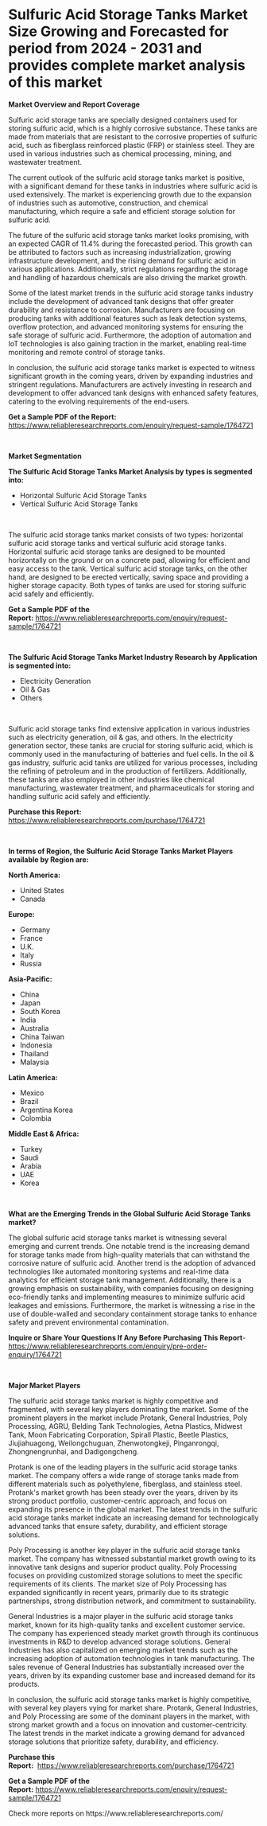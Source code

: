 <p><h1>Sulfuric Acid Storage Tanks Market Size Growing and Forecasted for period from 2024 - 2031 and provides complete market analysis of this market</h1></p><p><strong>Market Overview and Report Coverage</strong></p>
<p><p>Sulfuric acid storage tanks are specially designed containers used for storing sulfuric acid, which is a highly corrosive substance. These tanks are made from materials that are resistant to the corrosive properties of sulfuric acid, such as fiberglass reinforced plastic (FRP) or stainless steel. They are used in various industries such as chemical processing, mining, and wastewater treatment.</p><p>The current outlook of the sulfuric acid storage tanks market is positive, with a significant demand for these tanks in industries where sulfuric acid is used extensively. The market is experiencing growth due to the expansion of industries such as automotive, construction, and chemical manufacturing, which require a safe and efficient storage solution for sulfuric acid.</p><p>The future of the sulfuric acid storage tanks market looks promising, with an expected CAGR of 11.4% during the forecasted period. This growth can be attributed to factors such as increasing industrialization, growing infrastructure development, and the rising demand for sulfuric acid in various applications. Additionally, strict regulations regarding the storage and handling of hazardous chemicals are also driving the market growth.</p><p>Some of the latest market trends in the sulfuric acid storage tanks industry include the development of advanced tank designs that offer greater durability and resistance to corrosion. Manufacturers are focusing on producing tanks with additional features such as leak detection systems, overflow protection, and advanced monitoring systems for ensuring the safe storage of sulfuric acid. Furthermore, the adoption of automation and IoT technologies is also gaining traction in the market, enabling real-time monitoring and remote control of storage tanks.</p><p>In conclusion, the sulfuric acid storage tanks market is expected to witness significant growth in the coming years, driven by expanding industries and stringent regulations. Manufacturers are actively investing in research and development to offer advanced tank designs with enhanced safety features, catering to the evolving requirements of the end-users.</p></p>
<p><strong>Get a Sample PDF of the Report:</strong> <a href="https://www.reliableresearchreports.com/enquiry/request-sample/1764721">https://www.reliableresearchreports.com/enquiry/request-sample/1764721</a></p>
<p>&nbsp;</p>
<p><strong>Market Segmentation</strong></p>
<p><strong>The Sulfuric Acid Storage Tanks Market Analysis by types is segmented into:</strong></p>
<p><ul><li>Horizontal Sulfuric Acid Storage Tanks</li><li>Vertical Sulfuric Acid Storage Tanks</li></ul></p>
<p>&nbsp;</p>
<p><p>The sulfuric acid storage tanks market consists of two types: horizontal sulfuric acid storage tanks and vertical sulfuric acid storage tanks. Horizontal sulfuric acid storage tanks are designed to be mounted horizontally on the ground or on a concrete pad, allowing for efficient and easy access to the tank. Vertical sulfuric acid storage tanks, on the other hand, are designed to be erected vertically, saving space and providing a higher storage capacity. Both types of tanks are used for storing sulfuric acid safely and efficiently.</p></p>
<p><strong>Get a Sample PDF of the Report:</strong>&nbsp;<a href="https://www.reliableresearchreports.com/enquiry/request-sample/1764721">https://www.reliableresearchreports.com/enquiry/request-sample/1764721</a></p>
<p>&nbsp;</p>
<p><strong>The Sulfuric Acid Storage Tanks Market Industry Research by Application is segmented into:</strong></p>
<p><ul><li>Electricity Generation</li><li>Oil & Gas</li><li>Others</li></ul></p>
<p>&nbsp;</p>
<p><p>Sulfuric acid storage tanks find extensive application in various industries such as electricity generation, oil & gas, and others. In the electricity generation sector, these tanks are crucial for storing sulfuric acid, which is commonly used in the manufacturing of batteries and fuel cells. In the oil & gas industry, sulfuric acid tanks are utilized for various processes, including the refining of petroleum and in the production of fertilizers. Additionally, these tanks are also employed in other industries like chemical manufacturing, wastewater treatment, and pharmaceuticals for storing and handling sulfuric acid safely and efficiently.</p></p>
<p><strong>Purchase this Report:</strong>&nbsp; <a href="https://www.reliableresearchreports.com/purchase/1764721">https://www.reliableresearchreports.com/purchase/1764721</a></p>
<p>&nbsp;</p>
<p><strong>In terms of Region, the Sulfuric Acid Storage Tanks Market Players available by Region are:</strong></p>
<p>
    <p> <strong> North America: </strong>
        <ul>
            <li>United States</li>
            <li>Canada</li>
        </ul>
        </p> 
    <p> <strong> Europe: </strong>
        <ul>
            <li>Germany</li>
            <li>France</li>
            <li>U.K.</li>
            <li>Italy</li>
            <li>Russia</li>
        </ul>
        </p> 
    <p> <strong> Asia-Pacific: </strong>
        <ul>
            <li>China</li>
            <li>Japan</li>
            <li>South Korea</li>
            <li>India</li>
            <li>Australia</li>
            <li>China Taiwan</li>
            <li>Indonesia</li>
            <li>Thailand</li>
            <li>Malaysia</li>
        </ul>
        </p> 
    <p> <strong> Latin America: </strong>
        <ul>
            <li>Mexico</li>
            <li>Brazil</li>
            <li>Argentina Korea</li>
            <li>Colombia</li>
        </ul>
        </p> 
    <p> <strong> Middle East & Africa: </strong>
        <ul>
            <li>Turkey</li>
            <li>Saudi</li>
            <li>Arabia</li>
            <li>UAE</li>
            <li>Korea</li>
        </ul>
    </p>
    </p>
<p>&nbsp;</p>
<p><strong>What are the Emerging Trends in the Global Sulfuric Acid Storage Tanks market?</strong></p>
<p><p>The global sulfuric acid storage tanks market is witnessing several emerging and current trends. One notable trend is the increasing demand for storage tanks made from high-quality materials that can withstand the corrosive nature of sulfuric acid. Another trend is the adoption of advanced technologies like automated monitoring systems and real-time data analytics for efficient storage tank management. Additionally, there is a growing emphasis on sustainability, with companies focusing on designing eco-friendly tanks and implementing measures to minimize sulfuric acid leakages and emissions. Furthermore, the market is witnessing a rise in the use of double-walled and secondary containment storage tanks to enhance safety and prevent environmental contamination.</p></p>
<p><strong>Inquire or Share Your Questions If Any Before Purchasing This Report</strong>- <a href="https://www.reliableresearchreports.com/enquiry/pre-order-enquiry/1764721">https://www.reliableresearchreports.com/enquiry/pre-order-enquiry/1764721</a></p>
<p>&nbsp;</p>
<p><strong>Major Market Players</strong></p>
<p><p>The sulfuric acid storage tanks market is highly competitive and fragmented, with several key players dominating the market. Some of the prominent players in the market include Protank, General Industries, Poly Processing, AGRU, Belding Tank Technologies, Aetna Plastics, Midwest Tank, Moon Fabricating Corporation, Spirall Plastic, Beetle Plastics, Jiujiahuagong, Weilongchuguan, Zhenwotongkeji, Pinganrongqi, Zhongnengrunhai, and Dadigongcheng.</p><p>Protank is one of the leading players in the sulfuric acid storage tanks market. The company offers a wide range of storage tanks made from different materials such as polyethylene, fiberglass, and stainless steel. Protank's market growth has been steady over the years, driven by its strong product portfolio, customer-centric approach, and focus on expanding its presence in the global market. The latest trends in the sulfuric acid storage tanks market indicate an increasing demand for technologically advanced tanks that ensure safety, durability, and efficient storage solutions.</p><p>Poly Processing is another key player in the sulfuric acid storage tanks market. The company has witnessed substantial market growth owing to its innovative tank designs and superior product quality. Poly Processing focuses on providing customized storage solutions to meet the specific requirements of its clients. The market size of Poly Processing has expanded significantly in recent years, primarily due to its strategic partnerships, strong distribution network, and commitment to sustainability.</p><p>General Industries is a major player in the sulfuric acid storage tanks market, known for its high-quality tanks and excellent customer service. The company has experienced steady market growth through its continuous investments in R&D to develop advanced storage solutions. General Industries has also capitalized on emerging market trends such as the increasing adoption of automation technologies in tank manufacturing. The sales revenue of General Industries has substantially increased over the years, driven by its expanding customer base and increased demand for its products.</p><p>In conclusion, the sulfuric acid storage tanks market is highly competitive, with several key players vying for market share. Protank, General Industries, and Poly Processing are some of the dominant players in the market, with strong market growth and a focus on innovation and customer-centricity. The latest trends in the market indicate a growing demand for advanced storage solutions that prioritize safety, durability, and efficiency.</p></p>
<p><strong>Purchase this Report:</strong>&nbsp;&nbsp;<a href="https://www.reliableresearchreports.com/purchase/1764721">https://www.reliableresearchreports.com/purchase/1764721</a></p>
<p></p>
<p><strong>Get a Sample PDF of the Report:</strong>&nbsp;<a href="https://www.reliableresearchreports.com/enquiry/request-sample/1764721">https://www.reliableresearchreports.com/enquiry/request-sample/1764721</a></p>
<p>Check more reports on https://www.reliableresearchreports.com/</p>